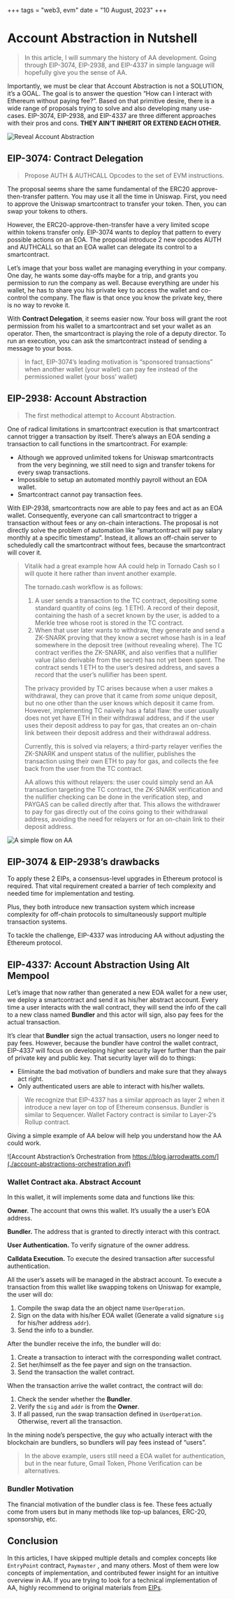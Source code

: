+++
tags = "web3, evm"
date = "10 August, 2023"
+++

# Account Abstraction in Nutshell

> In this article, I will summary the history of AA development. Going through EIP-3074, EIP-2938, and EIP-4337 in simple language will hopefully give you the sense of AA.

Importantly, we must be clear that Account Abstraction is not a SOLUTION, it’s a GOAL. The goal is to answer the question “How can I interact with Ethereum without paying fee?”. Based on that primitive desire, there is a wide range of proposals trying to solve and also developing many use-cases. EIP-3074, EIP-2938, and EIP-4337 are three different approaches with their pros and cons. **THEY AIN’T INHERIT OR EXTEND EACH OTHER.**

![Reveal Account Abstraction](./scoobbb.jpg)

## EIP-3074: Contract Delegation

> Propose AUTH & AUTHCALL Opcodes to the set of EVM instructions.

The proposal seems share the same fundamental of the ERC20 approve-then-transfer pattern. You may use it all the time in Uniswap. First, you need to approve the Uniswap smartcontract to transfer your token. Then, you can swap your tokens to others.

However, the ERC20-approve-then-transfer have a very limited scope within tokens transfer only. EIP-3074 wants to deploy that pattern to every possible actions on an EOA. The proposal introduce 2 new opcodes AUTH and AUTHCALL so that an EOA wallet can delegate its control to a smartcontract.

Let’s image that your boss wallet are managing everything in your company. One day, he wants some day-offs maybe for a trip, and grants you permission to run the company as well. Because everything are under his wallet, he has to share you his private key to access the wallet and co-control the company. The flaw is that once you know the private key, there is no way to revoke it.

With **Contract Delegation**, it seems easier now. Your boss will grant the root permission from his wallet to a smartcontract and set your wallet as an operator. Then, the smartcontract is playing the role of a deputy director. To run an execution, you can ask the smartcontract instead of sending a message to your boss.

> In fact, EIP-3074’s leading motivation is “sponsored transactions” when another wallet (your wallet) can pay fee instead of the permissioned wallet (your boss’ wallet)

## EIP-2938: Account Abstraction

> The first methodical attempt to Account Abstraction.

One of radical limitations in smartcontract execution is that smartcontract cannot trigger a transaction by itself. There’s always an EOA sending a transaction to call functions in the smartcontract. For example:

- Although we approved unlimited tokens for Uniswap smartcontracts from the very beginning, we still need to sign and transfer tokens for every swap transactions.
- Impossible to setup an automated monthly payroll without an EOA wallet.
- Smartcontract cannot pay transaction fees.

With EIP-2938, smartcontracts now are able to pay fees and act as an EOA wallet. Consequently, everyone can call smartcontract to trigger a transaction without fees or any on-chain interactions. The proposal is not directly solve the problem of automation like “smartcontract will pay salary monthly at a specific timestamp”. Instead, it allows an off-chain server to scheduledly call the smartcontract without fees, because the smartcontract will cover it.

> Vitalik had a great example how AA could help in Tornado Cash so I will quote it here rather than invent another example.
>
> The tornado.cash workflow is as follows:
>
> 1. A user sends a transaction to the TC contract, depositing some standard quantity of coins (eg. 1 ETH). A record of their deposit, containing the hash of a secret known by the user, is added to a Merkle tree whose root is stored in the TC contract.
> 2. When that user later wants to withdraw, they generate and send a ZK-SNARK proving that they know a secret whose hash is in a leaf somewhere in the deposit tree (without revealing where). The TC contract verifies the ZK-SNARK, and also verifies that a nullifier value (also derivable from the secret) has not yet been spent. The contract sends 1 ETH to the user’s desired address, and saves a record that the user’s nullifier has been spent.
>
> The privacy provided by TC arises because when a user makes a withdrawal, they can prove that it came from *some* unique deposit, but no one other than the user knows which deposit it came from. However, implementing TC naively has a fatal flaw: the user usually does not yet have ETH in their withdrawal address, and if the user uses their deposit address to pay for gas, that creates an on-chain link between their deposit address and their withdrawal address.
>
> Currently, this is solved via relayers; a third-party relayer verifies the ZK-SNARK and unspent status of the nullifier, publishes the transaction using their own ETH to pay for gas, and collects the fee back from the user from the TC contract.
>
> AA allows this without relayers: the user could simply send an AA transaction targeting the TC contract, the ZK-SNARK verification and the nullifier checking can be done in the verification step, and PAYGAS can be called directly after that. This allows the withdrawer to pay for gas directly out of the coins going to their withdrawal address, avoiding the need for relayers or for an on-chain link to their deposit address.

![A simple flow on AA](./Smartcontract.png)

## EIP-3074 & EIP-2938’s drawbacks

To apply these 2 EIPs, a consensus-level upgrades in Ethereum protocol is required. That vital requirement created a barrier of tech complexity and needed time for implementation and testing.

Plus, they both introduce new transaction system which increase complexity for off-chain protocols to simultaneously support multiple transaction systems.

To tackle the challenge, EIP-4337 was introducing AA without adjusting the Ethereum protocol.

## EIP-4337: Account Abstraction Using Alt Mempool

Let’s image that now rather than generated a new EOA wallet for a new user, we deploy a smartcontract and send it as his/her abstract account. Every time a user interacts with the wall contract, they will send the info of the call to a new class named **Bundler** and this actor will sign, also pay fees for the actual transaction.

It’s clear that **Bundler** sign the actual transaction, users no longer need to pay fees. However, because the bundler have control the wallet contract, EIP-4337 will focus on developing higher security layer further than the pair of private key and public key. That security layer will do to things:

- Eliminate the bad motivation of bundlers and make sure that they always act right.
- Only authenticated users are able to interact with his/her wallets.

> We recognize that EIP-4337 has a similar approach as layer 2 when it introduce a new layer on top of Ethereum consensus. Bundler is similar to Sequencer. Wallet Factory contract is similar to Layer-2’s Rollup contract.

Giving a simple example of AA below will help you understand how the AA could work.

![Account Abstraction’s Orchestration from https://blog.jarrodwatts.com/](./account-abstractions-orchestration.avif)

### Wallet Contract aka. Abstract Account

In this wallet, it will implements some data and functions like this:

**Owner.** The account that owns this wallet. It’s usually the a user’s EOA address.

**Bundler.** The address that is granted to directly interact with this contract.

**User Authentication.** To verify signature of the owner address.

**Calldata Execution.** To execute the desired transaction after successful authentication.

All the user’s assets will be managed in the abstract account. To execute a transaction from this wallet like swapping tokens on Uniswap for example, the user will do:

1. Compile the swap data the an object name `UserOperation`.
2. Sign on the data with his/her EOA wallet (Generate a valid signature `sig` for his/her address `addr`).
3. Send the info to a bundler.

After the bundler receive the info, the bundler will do:

1. Create a transaction to interact with the corresponding wallet contract.
2. Set her/himself as the fee payer and sign on the transaction.
3. Send the transaction the wallet contract.

When the transaction arrive the wallet contract, the contract will do:

1. Check the sender whether the **Bundler**.
2. Verify the `sig` and `addr` is from the **Owner**.
3. If all passed, run the swap transaction defined in `UserOperation`. Otherwise, revert all the transaction.

In the mining node’s perspective, the guy who actually interact with the blockchain are bundlers, so bundlers will pay fees instead of “users”.

> In the above example, users still need a EOA wallet for authentication, but in the near future, Gmail Token, Phone Verification can be alternatives.

### Bundler Motivation

The financial motivation of the bundler class is fee. These fees actually come from users but in many methods like top-up balances, ERC-20, sponsorship, etc.

## Conclusion

In this articles, I have skipped multiple details and complex concepts like `EntryPoint` contract, `Paymaster` , and many others. Most of them were low concepts of implementation, and contributed fewer insight for an intuitive overview in AA. If you are trying to look for a technical implementation of AA, highly recommend to original materials from [EIPs](https://eips.ethereum.org/).
